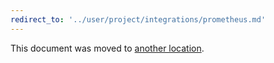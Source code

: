 ```yaml
---
redirect_to: '../user/project/integrations/prometheus.md'
---
```


This document was moved to [another location](../user/project/integrations/prometheus.md).

<!-- This redirect file can be deleted February 1, 2021, or later. -->
<!-- Before deletion, see: https://docs.gitlab.com/ee/development/documentation/#move-or-rename-a-page -->
